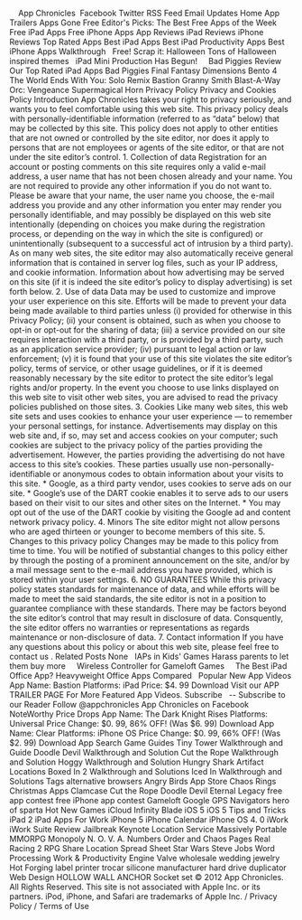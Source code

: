     App Chronicles  Facebook Twitter RSS Feed Email Updates Home App Trailers Apps Gone Free Editor's Picks: The Best Free Apps of the Week Free iPad Apps Free iPhone Apps App Reviews iPad Reviews iPhone Reviews Top Rated Apps Best iPad Apps Best iPad Productivity Apps Best iPhone Apps Walkthrough   Free! Scrap it: Halloween Tons of Halloween inspired themes   iPad Mini Production Has Begun!     Bad Piggies Review   Our Top Rated iPad Apps Bad Piggies Final Fantasy Dimensions Bento 4 The World Ends With You: Solo Remix Bastion Granny Smith Blast-A-Way Orc: Vengeance Supermagical Horn Privacy Policy Privacy and Cookies Policy Introduction App Chronicles takes your right to privacy seriously, and wants you to feel comfortable using this web site. This privacy policy deals with personally-identifiable information (referred to as “data” below) that may be collected by this site. This policy does not apply to other entities that are not owned or controlled by the site editor, nor does it apply to persons that are not employees or agents of the site editor, or that are not under the site editor’s control. 1. Collection of data Registration for an account or posting comments on this site requires only a valid e-mail address, a user name that has not been chosen already and your name. You are not required to provide any other information if you do not want to. Please be aware that your name, the user name you choose, the e-mail address you provide and any other information you enter may render you personally identifiable, and may possibly be displayed on this web site intentionally (depending on choices you make during the registration process, or depending on the way in which the site is configured) or unintentionally (subsequent to a successful act of intrusion by a third party). As on many web sites, the site editor may also automatically receive general information that is contained in server log files, such as your IP address, and cookie information. Information about how advertising may be served on this site (if it is indeed the site editor’s policy to display advertising) is set forth below. 2. Use of data Data may be used to customize and improve your user experience on this site. Efforts will be made to prevent your data being made available to third parties unless (i) provided for otherwise in this Privacy Policy; (ii) your consent is obtained, such as when you choose to opt-in or opt-out for the sharing of data; (iii) a service provided on our site requires interaction with a third party, or is provided by a third party, such as an application service provider; (iv) pursuant to legal action or law enforcement; (v) it is found that your use of this site violates the site editor’s policy, terms of service, or other usage guidelines, or if it is deemed reasonably necessary by the site editor to protect the site editor’s legal rights and/or property. In the event you choose to use links displayed on this web site to visit other web sites, you are advised to read the privacy policies published on those sites. 3. Cookies Like many web sites, this web site sets and uses cookies to enhance your user experience — to remember your personal settings, for instance. Advertisements may display on this web site and, if so, may set and access cookies on your computer; such cookies are subject to the privacy policy of the parties providing the advertisement. However, the parties providing the advertising do not have access to this site’s cookies. These parties usually use non-personally-identifiable or anonymous codes to obtain information about your visits to this site. \* Google, as a third party vendor, uses cookies to serve ads on our site. \* Google’s use of the DART cookie enables it to serve ads to our users based on their visit to our sites and other sites on the Internet. \* You may opt out of the use of the DART cookie by visiting the Google ad and content network privacy policy. 4. Minors The site editor might not allow persons who are aged thirteen or younger to become members of this site. 5. Changes to this privacy policy Changes may be made to this policy from time to time. You will be notified of substantial changes to this policy either by through the posting of a prominent announcement on the site, and/or by a mail message sent to the e-mail address you have provided, which is stored within your user settings. 6. NO GUARANTEES While this privacy policy states standards for maintenance of data, and while efforts will be made to meet the said standards, the site editor is not in a position to guarantee compliance with these standards. There may be factors beyond the site editor’s control that may result in disclosure of data. Consquently, the site editor offers no warranties or representations as regards maintenance or non-disclosure of data. 7. Contact information If you have any questions about this policy or about this web site, please feel free to contact us . Related Posts None   IAPs in Kids' Games Harass parents to let them buy more     Wireless Controller for Gameloft Games     The Best iPad Office App? Heavyweight Office Apps Compared   Popular New App Videos App Name: Bastion Platforms: iPad Price: $4. 99 Download Visit our APP TRAILER PAGE For More Featured App Videos. Subscribe   -- Subscribe to our Reader Follow @appchronicles App Chronicles on Facebook NoteWorthy Price Drops App Name: The Dark Knight Rises Platforms: Universal Price Change: $0. 99, 86% OFF! (Was $6. 99) Download App Name: Clear Platforms: iPhone OS Price Change: $0. 99, 66% OFF! (Was $2. 99) Download App Search Game Guides Tiny Tower Walkthrough and Guide Doodle Devil Walkthrough and Solution Cut the Rope Walkthrough and Solution Hoggy Walkthrough and Solution Hungry Shark Artifact Locations Boxed In 2 Walkthrough and Solutions Iced In Walkthrough and Solutions Tags alternative browsers Angry Birds App Store Chaos Rings Christmas Apps Clamcase Cut the Rope Doodle Devil Eternal Legacy free app contest free iPhone app contest Gameloft Google GPS Navigators hero of sparta Hot New Games iCloud Infinity Blade iOS 5 iOS 5 Tips and Tricks iPad 2 iPad Apps For Work iPhone 5 iPhone Calendar iPhone OS 4. 0 iWork iWork Suite Review Jailbreak Keynote Location Service Massively Portable MMORPG Monopoly N. O. V. A. Numbers Order and Chaos Pages Real Racing 2 RPG Share Location Spread Sheet Star Wars Steve Jobs Word Processing Work & Productivity Engine Valve wholesale wedding jewelry Hot Forging label printer trocar silicone manufacturer hard drive duplicator Web Design HOLLOW WALL ANCHOR Socket set © 2012 App Chronicles. All Rights Reserved. This site is not associated with Apple Inc. or its partners. iPod, iPhone, and Safari are trademarks of Apple Inc. / Privacy Policy / Terms of Use